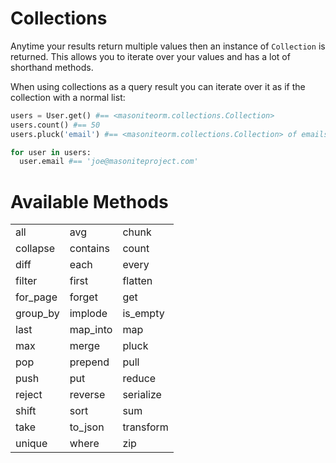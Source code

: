 # Collections

Anytime your results return multiple values then an instance of `Collection` is returned. This allows you to iterate over your values and has a lot of shorthand methods.

When using collections as a query result you can iterate over it as if the collection with a normal list:

```python
users = User.get() #== <masoniteorm.collections.Collection>
users.count() #== 50
users.pluck('email') #== <masoniteorm.collections.Collection> of emails

for user in users:
  user.email #== 'joe@masoniteproject.com'
```

# Available Methods

|          |          |           |
| -------- | -------- | --------- |
| all      | avg      | chunk     |
| collapse | contains | count     |
| diff     | each     | every     |
| filter   | first    | flatten   |
| for_page | forget   | get       |
| group_by | implode  | is_empty  |
| last     | map_into | map       |
| max      | merge    | pluck     |
| pop      | prepend  | pull      |
| push     | put      | reduce    |
| reject   | reverse  | serialize |
| shift    | sort     | sum       |
| take     | to_json  | transform |
| unique   | where    | zip       |


